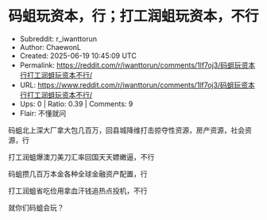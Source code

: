 # 码蛆玩资本，行；打工润蛆玩资本，不行

- Subreddit: r_iwanttorun
- Author: ChaewonL
- Created: 2025-06-19 10:45:09 UTC
- Permalink: https://reddit.com/r/iwanttorun/comments/1lf7oj3/码蛆玩资本行打工润蛆玩资本不行/
- URL: https://www.reddit.com/r/iwanttorun/comments/1lf7oj3/码蛆玩资本行打工润蛆玩资本不行/
- Ups: 0 | Ratio: 0.39 | Comments: 9
- Flair: 不懂就问


码蛆北上深大厂拿大包几百万，回县城降维打击掠夺性资源，房产资源，社会资源，行

打工润蛆爆澳刀美刀汇率回国天天嫖嫩逼，不行

码蛆攒几百万本金各种全球金融资产配置，行

打工润蛆省吃俭用拿血汗钱追热点投机，不行

就你们码蛆会玩？

